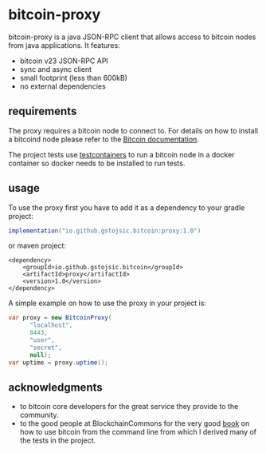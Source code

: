# bitcoin-proxy
bitcoin-proxy is a java JSON-RPC client that allows access to bitcoin nodes from java applications. It features:

- bitcoin v23 JSON-RPC API
- sync and async client
- small footprint (less than 600kB)
- no external dependencies

## requirements
The proxy requires a bitcoin node to connect to. For details on how to install a bitcoind node please refer
to the [Bitcoin documentation][bitcoinDoc].

The project tests use [testcontainers][testcontainers] to run a bitcoin node in a docker container so docker needs to be installed to run
tests.

## usage
To use the proxy first you have to add it as a dependency to your gradle project:
```gradle
implementation("io.github.gstojsic.bitcoin:proxy:1.0")
```
or maven project:
```maven
<dependency>
    <groupId>io.github.gstojsic.bitcoin</groupId>
    <artifactId>proxy</artifactId>
    <version>1.0</version>
</dependency>
```

A simple example on how to use the proxy in your project is: 
```java
var proxy = new BitcoinProxy(
      "localhost",
      8443,
      "user",
      "secret",
      null);
var uptime = proxy.uptime();
```
## acknowledgments
- to bitcoin core developers for the great service they provide to the community.
- to the good people at BlockchainCommons for the very good [book][bitcoinCliBook] on how to use bitcoin from the
command line from which I derived many of the tests in the project.

[bitcoinDoc]: https://github.com/bitcoin/bitcoin/tree/master/doc#setup
[bitcoinCliBook]: https://github.com/BlockchainCommons/Learning-Bitcoin-from-the-Command-Line
[testcontainers]: https://www.testcontainers.org/